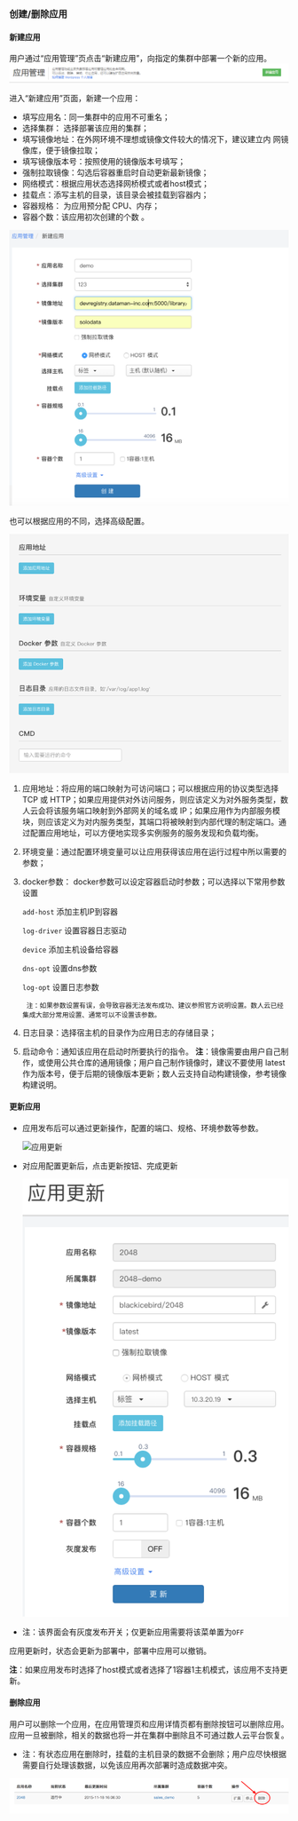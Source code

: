 ### 创建/删除应用

#### 新建应用

用户通过“应用管理”页点击“新建应用”，向指定的集群中部署一个新的应用。  
![create_a_new_app](Create_app_button.png)  

进入“新建应用”页面，新建一个应用：
 
 * 填写应用名：同一集群中的应用不可重名；
 * 选择集群： 选择部署该应用的集群；
 * 填写镜像地址：在外网环境不理想或镜像文件较大的情况下，建议建立内  网镜像库，便于镜像拉取；
 * 填写镜像版本号：按照使用的镜像版本号填写；
 * 强制拉取镜像：勾选后容器重启时自动更新最新镜像；
 *  网络模式：根据应用状态选择网桥模式或者host模式；
 *  挂载点：添写主机的目录，该目录会被挂载到容器内；
 * 容器规格： 为应用预分配 CPU、内存；
 * 容器个数：该应用初次创建的个数 。

![create_a_new_app](addnewapp.png)  

也可以根据应用的不同，选择高级配置。  

![create a new app2](addnewapp01.png)

1. 应用地址：将应用的端口映射为可访问端口；可以根据应用的协议类型选择 TCP 或 HTTP；如果应用提供对外访问服务，则应该定义为对外服务类型，数人云会将该服务端口映射到外部网关的域名或 IP；如果应用作为内部服务模块，则应该定义为对内服务类型，其端口将被映射到内部代理的制定端口。通过配置应用地址，可以方便地实现多实例服务的服务发现和负载均衡。
2. 环境变量：通过配置环境变量可以让应用获得该应用在运行过程中所以需要的参数；  
3. docker参数： docker参数可以设定容器启动时参数；可以选择以下常用参数设置
      
   `add-host`    添加主机IP到容器
   
   `log-driver`  设置容器日志驱动
   
   `device`      添加主机设备给容器
   
   `dns-opt`      设置dns参数
   
   `log-opt`	    设置日志参数
  
        注：如果参数设置有误，会导致容器无法发布成功、建议参照官方说明设置。数人云已经集成大部分常用设置、通常可以不设置该参数。
4. 日志目录：选择宿主机的目录作为应用日志的存储目录；
5. 启动命令：通知该应用在启动时所要执行的指令。
**注**：镜像需要由用户自己制作，或使用公共仓库的通用镜像；用户自己制作镜像时，建议不要使用 latest 作为版本号，便于后期的镜像版本更新；数人云支持自动构建镜像，参考镜像构建说明。


#### 更新应用

* 应用发布后可以通过更新操作，配置的端口、规格、环境参数等参数。
  
   ![应用更新](update_app_01.png)
    
* 对应用配置更新后，点击更新按钮、完成更新
     
   ![应用更新](update_app_02.png)
     
* 注：该界面会有灰度发布开关；仅更新应用需要将该菜单置为`OFF`


应用更新时，状态会更新为部署中，部署中应用可以撤销。

**注**：如果应用发布时选择了host模式或者选择了1容器1主机模式，该应用不支持更新。



#### 删除应用

用户可以删除一个应用，在应用管理页和应用详情页都有删除按钮可以删除应用。应用一旦被删除，相关的数据也将一并在集群中删除且不可通过数人云平台恢复。     

* 注：有状态应用在删除时，挂载的主机目录的数据不会删除；用户应尽快根据需要自行处理该数据，以免该应用再次部署时造成数据冲突。  

![](delete_app.png)
